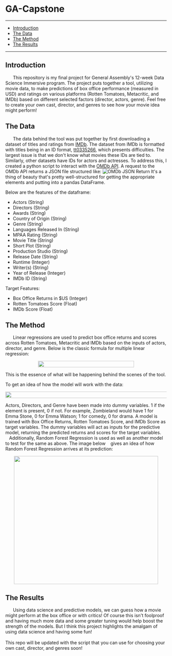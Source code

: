 # GA-Capstone

---

- [Introduction](#introduction)
- [The Data](#data)
- [The Method](#method)
- [The Results](#result)
---

<a id="introduction"></a>
## Introduction

&nbsp;&nbsp;&nbsp;&nbsp;&nbsp; This repository is my final project for General Assembly's 12-week Data Science Immersive program. The project puts together a tool, utilizing movie data, to make predictions of box office performance (measured in USD) and ratings on various platforms (Rotten Tomatoes, Metacritic, and IMDb) based on different selected factors (director, actors, genre). 
Feel free to create your own cast, director, and genres to see how your movie idea might perform!

<a id="data"></a>
## The Data

&nbsp;&nbsp;&nbsp;&nbsp;&nbsp; The data behind the tool was put together by first downloading a dataset of titles and ratings from [IMDb](https://www.imdb.com/interfaces/). The dataset from IMDb is formatted with titles being in an ID format, [tt0335266](http://www.imdb.com/title/tt0335266/), which presents difficulties. The largest issue is that we don't know what movies these IDs are tied to. Similarly, other datasets have IDs for actors and actresses. To address this, I created a python script to interact with the [OMDb API](http://www.omdbapi.com/). A request to the OMDb API returns a JSON file structured like: ![OMDb JSON Return](https://github.com/HIanMartinez/GA-Capstone/blob/master/assets/Screen%20Shot%202018-04-06%20at%201.00.06%20PM.png)
It's a thing of beauty that's pretty well-structured for getting the appropriate elements and putting into a pandas DataFrame. 

Below are the features of the dataframe:
* Actors (String)
* Directors (String)
* Awards (String) 
* Country of Origin (String)
* Genre (String)
* Languages Released In (String)
* MPAA Rating (String)
* Movie Title (String)
* Short Plot (String)
* Production Studio (String)
* Release Date (String)
* Runtime (Integer)
* Writer(s) (String)
* Year of Release (Integer)
* IMDb ID (String)

Target Features:
* Box Office Returns in $US (Integer)
* Rotten Tomatoes Score (Float)
* IMDb Score (Float)

<a id="method"></a>
## The Method

&nbsp;&nbsp;&nbsp;&nbsp;&nbsp; Linear regressions are used to predict box office returns and scores across Rotten Tomatoes, Metacritic and IMDb based on the inputs of actors, director, and genre. Below is the classic formula for multiple linear regression:
<p align="center">
<img width="300" height="20" src="https://github.com/HIanMartinez/GA-Capstone/blob/master/assets/CodeCogsEqn.png">
</p>
This is the essence of what will be happening behind the scenes of the tool. 

To get an idea of how the model will work with the data:
<p align="center">
<img width="600" height="20" src="https://github.com/HIanMartinez/GA-Capstone/blob/master/assets/CodeCogsEqnWords.png">
</p>
Actors, Directors, and Genre have been made into dummy variables. 1 if the element is present, 0 if not. For example, Zombieland would have 1 for Emma Stone, 0 for Emma Watson; 1 for comedy, 0 for drama. A model is trained with Box Office Returns, Rotten Tomatoes Score, and IMDb Score as target variables. The dummy variables will act as inputs for the predictive model, returning the predicted returns and scores for the target variables.
<br>
&nbsp;&nbsp;&nbsp;Additionally, Random Forest Regression is used as well as another model to test for the same as above. The image below &nbsp;&nbsp;&nbsp;gives an idea of how Random Forest Regression arrives at its prediction:

<p align="center">
<img width="450" height="400" src="https://github.com/HIanMartinez/GA-Capstone/blob/master/assets/randomforestimg.png">
</p>

<a id="result"></a>
## The Results

&nbsp;&nbsp;&nbsp;&nbsp;&nbsp; Using data science and predictive models, we can guess how a movie might perform at the box office or with critics! Of course this isn't foolproof and having much more data and some greater tuning would help boost the strength of the models. But I think this project highlights the amalgam of using data science and having some fun! <br><br>
This repo will be updated with the script that you can use for choosing your own cast, director, and genres soon!
